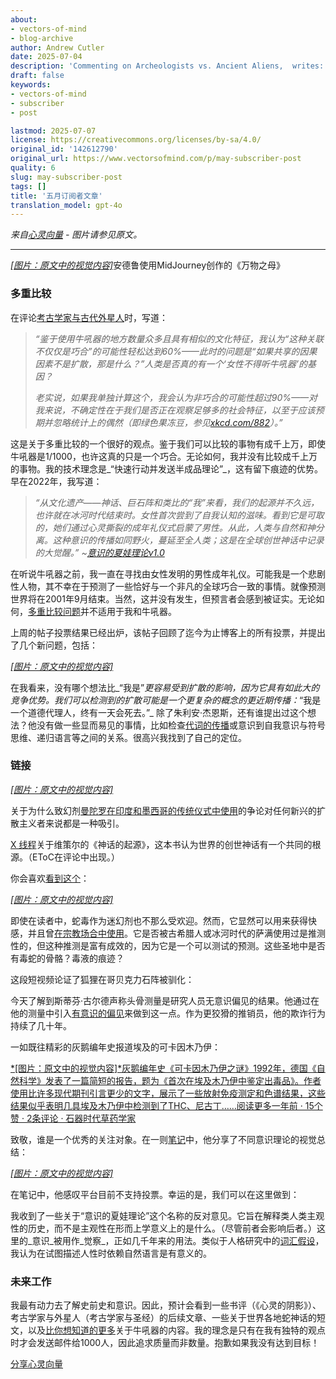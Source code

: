 ```yaml
---
about:
- vectors-of-mind
- blog-archive
author: Andrew Cutler
date: 2025-07-04
description: 'Commenting on Archeologists vs. Ancient Aliens,  writes:'
draft: false
keywords:
- vectors-of-mind
- subscriber
- post

lastmod: 2025-07-07
license: https://creativecommons.org/licenses/by-sa/4.0/
original_id: '142612790'
original_url: https://www.vectorsofmind.com/p/may-subscriber-post
quality: 6
slug: may-subscriber-post
tags: []
title: '五月订阅者文章'
translation_model: gpt-4o
---
```


*来自[心灵向量](https://www.vectorsofmind.com/p/may-subscriber-post) - 图片请参见原文。*

---

[*[图片：原文中的视觉内容]*](https://substackcdn.com/image/fetch/$s_!xuOP!,f_auto,q_auto:good,fl_progressive:steep/https%3A%2F%2Fsubstack-post-media.s3.amazonaws.com%2Fpublic%2Fimages%2Faef0f7bb-4c41-4aca-b498-38a654d50a22_2048x2048.png)安德鲁使用MidJourney创作的《万物之母》

### 多重比较

在评论[考古学家与古代外星人](https://www.vectorsofmind.com/p/archeologists-vs-ancient-aliens)时，写道：

> _“鉴于使用牛吼器的地方数量众多且具有相似的文化特征，我认为“这种关联不仅仅是巧合”的可能性轻松达到60%——此时的问题是“如果共享的因果因素不是扩散，那是什么？”人类是否真的有一个‘女性不得听牛吼器’的基因？_
> 
> _老实说，如果我单独计算这个，我会认为非巧合的可能性超过90%——对我来说，不确定性在于我们是否正在观察足够多的社会特征，以至于应该预期并忽略统计上的偶然（即绿色果冻豆，参见[xkcd.com/882](http://xkcd.com/882)）。”_

这是关于多重比较的一个很好的观点。鉴于我们可以比较的事物有成千上万，即使牛吼器是1/1000，也许这真的只是一个巧合。无论如何，我并没有比较成千上万的事物。我的技术理念是_“快速行动并发送半成品理论”_，这有留下痕迹的优势。早在2022年，我写道：

> _“从文化遗产——神话、巨石阵和类比的“我”来看，我们的起源并不久远，也许就在冰河时代结束时。女性首次尝到了自我认知的滋味。看到它是可取的，她们通过心灵撕裂的成年礼仪式启蒙了男性。从此，人类与自然和神分离。这种意识的传播如同野火，蔓延至全人类；这是在全球创世神话中记录的大觉醒。” ~[意识的夏娃理论v1.0](https://www.vectorsofmind.com/p/the-eve-theory-of-consciousness)_

在听说牛吼器之前，我一直在寻找由女性发明的男性成年礼仪。可能我是一个悲剧性人物，其不幸在于预测了一些恰好与一个非凡的全球巧合一致的事情。就像预测世界将在2001年9月结束。当然，这并没有发生，但预言者会感到被证实。无论如何，[多重比较问题](https://en.wikipedia.org/wiki/Multiple_comparisons_problem)并不适用于我和牛吼器。

上周的帖子投票结果已经出炉，该帖子回顾了迄今为止博客上的所有投票，并提出了几个新问题，包括：

[*[图片：原文中的视觉内容]*](https://substackcdn.com/image/fetch/$s_!YYq_!,f_auto,q_auto:good,fl_progressive:steep/https%3A%2F%2Fsubstack-post-media.s3.amazonaws.com%2Fpublic%2Fimages%2F092a248f-d4d2-4c15-8e91-3688ee5ee06c_610x500.png)

在我看来，没有哪个想法比_“我是”_更容易受到扩散的影响，因为它具有如此大的竞争优势。我们可以检测到的扩散可能是一个更复杂的概念的更近期传播：_“我是一个道德代理人，终有一天会死去。”_ 除了朱利安·杰恩斯，还有谁提出过这个想法？他没有做一些显而易见的事情，比如检查[代词的传播](https://www.vectorsofmind.com/p/the-unreasonable-effectiveness-of)或意识到自我意识与符号思维、递归语言等之间的关系。很高兴我找到了自己的定位。

### 链接

[*[图片：原文中的视觉内容]*](https://substackcdn.com/image/fetch/$s_!95Qh!,f_auto,q_auto:good,fl_progressive:steep/https%3A%2F%2Fsubstack-post-media.s3.amazonaws.com%2Fpublic%2Fimages%2F95174c6a-d1fa-43d9-9f5d-dd0b08a38e1d_1344x896.png)

关于为什么致幻剂[曼陀罗在印度和墨西哥的传统仪式中使用](https://en.wikipedia.org/wiki/Datura_metel#Introduction_to_India_and_Africa)的争论对任何新兴的扩散主义者来说都是一种吸引。

[X 线程](https://twitter.com/_anantashesha/status/1776680715892989983)关于维策尔的《神话的起源》，这本书认为世界的创世神话有一个共同的根源。（EToC在评论中出现。）

你会喜欢[看到这个](https://www.indiatoday.in/india/story/youtuber-elvish-yadav-detained-in-noida-in-snake-venom-at-rave-case-2516007-2024-03-17)：

[*[图片：原文中的视觉内容]*](https://substackcdn.com/image/fetch/$s_!ppMy!,f_auto,q_auto:good,fl_progressive:steep/https%3A%2F%2Fsubstack-post-media.s3.amazonaws.com%2Fpublic%2Fimages%2Fe0297198-a967-446b-88d0-86391c6c8f9c_706x700.png)

即使在读者中，蛇毒作为迷幻剂也不那么受欢迎。然而，它显然可以用来获得快感，并且曾[在宗教场合中使用](https://www.youtube.com/watch?v=iyoL8tjB_hc)。它是否被古希腊人或冰河时代的萨满使用过是推测性的，但这种推测是富有成效的，因为它是一个可以测试的预测。这些圣地中是否有毒蛇的骨骼？毒液的痕迹？

这段短视频论证了狐狸在哥贝克力石阵被驯化：

今天了解到斯蒂芬·古尔德声称头骨测量是研究人员无意识偏见的结果。他通过在他的测量中引入[有意识的偏见](https://sociobiology.wordpress.com/2012/03/17/scientific-error-scientific-fraud-why-did-gould-claim-morton-mismeasured-skulls/)来做到这一点。作为更狡猾的推销员，他的欺诈行为持续了几十年。

一如既往精彩的灰鹅编年史报道埃及的可卡因木乃伊：

[*[图片：原文中的视觉内容]*灰鹅编年史《可卡因木乃伊之谜》1992年，德国《自然科学》发表了一篇简短的报告，题为《首次在埃及木乃伊中鉴定出毒品》。作者使用比许多现代期刊引言更少的文字，展示了一些放射免疫测定和色谱结果，这些结果似乎表明几具埃及木乃伊中检测到了THC、尼古丁……阅读更多一年前 · 15个赞 · 2条评论 · 石器时代草药学家](https://www.stoneageherbalist.com/p/the-mystery-of-the-cocaine-mummies?utm_source=substack&utm_campaign=post_embed&utm_medium=web)

致敬，谁是一个优秀的关注对象。在一则[笔记](https://substack.com/@stetson/note/c-51639308)中，他分享了不同意识理论的视觉总结：

[*[图片：原文中的视觉内容]*](https://substackcdn.com/image/fetch/$s_!XVO2!,f_auto,q_auto:good,fl_progressive:steep/https%3A%2F%2Fsubstack-post-media.s3.amazonaws.com%2Fpublic%2Fimages%2F26d44c6a-120a-4312-9879-9ba682c3c335_600x975.png)

在笔记中，他感叹平台目前不支持投票。幸运的是，我们可以在这里做到：

我收到了一些关于“意识的夏娃理论”这个名称的反对意见。它旨在解释类人类主观性的历史，而不是主观性在形而上学意义上的是什么。（尽管前者会影响后者。）这里的_意识_被用作_觉察_，正如几千年来的用法。类似于人格研究中的[词汇假设](https://en.wikipedia.org/wiki/Lexical_hypothesis)，我认为在试图描述人性时依赖自然语言是有意义的。

### 未来工作

我最有动力去了解史前史和意识。因此，预计会看到一些书评（《心灵的阴影》）、考古学家与外星人（考古学家与圣经）的后续文章、一些关于世界各地蛇神话的短文，以及[比你想知道的更多](https://slatestarcodex.com/tag/much-more-than-you-wanted-to-know/)关于牛吼器的内容。我的理念是只有在我有独特的观点时才会发送邮件给1000人，因此追求质量而非数量。抱歉如果我没有达到目标！

[分享心灵向量](https://www.vectorsofmind.com/?utm_source=substack&utm_medium=email&utm_content=share&action=share)